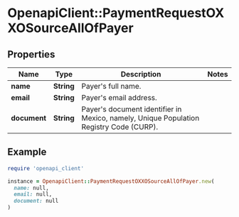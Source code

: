 # OpenapiClient::PaymentRequestOXXOSourceAllOfPayer

## Properties

| Name | Type | Description | Notes |
| ---- | ---- | ----------- | ----- |
| **name** | **String** | Payer&#39;s full name. |  |
| **email** | **String** | Payer&#39;s email address. |  |
| **document** | **String** | Payer&#39;s document identifier in Mexico, namely, Unique Population Registry Code (CURP). |  |

## Example

```ruby
require 'openapi_client'

instance = OpenapiClient::PaymentRequestOXXOSourceAllOfPayer.new(
  name: null,
  email: null,
  document: null
)
```

